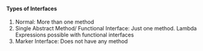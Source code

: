 
#### Types of Interfaces

1. Normal: More than one method
2. Single Abstract Method/ Functional Interface: Just one method. Lambda Expressions possible with functional interfaces 
3. Marker Interface: Does not have any method
 

